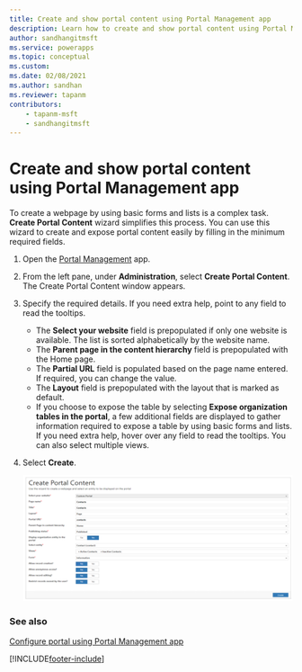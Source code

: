```yaml
---
title: Create and show portal content using Portal Management app
description: Learn how to create and show portal content using Portal Management app.
author: sandhangitmsft
ms.service: powerapps
ms.topic: conceptual
ms.custom: 
ms.date: 02/08/2021
ms.author: sandhan
ms.reviewer: tapanm
contributors:
    - tapanm-msft
    - sandhangitmsft
---
```


# Create and show portal content using Portal Management app

To create a webpage by using basic forms and lists is a complex task. **Create Portal Content** wizard simplifies this process. You can use this wizard to create and expose portal content easily by filling in the minimum required fields.

1. Open the [Portal Management](configure-portal.md) app.

1. From the left pane, under **Administration**, select **Create Portal Content**. The Create Portal Content window appears.

4. Specify the required details. If you need extra help, point to any field to read the tooltips.

    - The **Select your website** field is prepopulated if only one website is available. The list is sorted alphabetically by the website name.
    - The **Parent page in the content hierarchy** field is prepopulated with the Home page.
    - The **Partial URL** field is populated based on the page name entered. If required, you can change the value.
    - The **Layout** field is prepopulated with the layout that is marked as default.
    - If you choose to expose the table by selecting **Expose organization tables in the portal**, a few additional fields are displayed to gather information required to expose a table by using basic forms and lists. If you need extra help, hover over any field to read the tooltips. You can also select multiple views.

5. Select **Create**.

   ![Create portal content using administrative wizard](media/create-portal-content.png "Create portal content by using the administrative wizard")  

### See also

[Configure portal using Portal Management app](configure-portal.md)


[!INCLUDE[footer-include](../../../includes/footer-banner.md)]